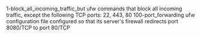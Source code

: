 1-block_all_incoming_traffic_but	ufw commands that block all incoming traffic, except the following TCP ports: 22, 443, 80
100-port_forwarding	ufw configuration file configured so that its server's firewall redirects port 8080/TCP to port 80/TCP
